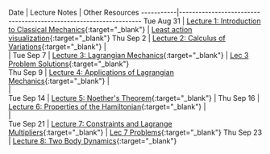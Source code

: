 Date       | Lecture Notes | Other Resources
-----------|------------------------------------------------------------------
Tue Aug 31 | [Lecture 1: Introduction to Classical Mechanics](https://drive.google.com/file/d/1FAw0VdfQPtSlW_jpxXzfrCcpBDuKORc5/view?usp=sharing){:target="_blank"} | [Least action visualization](http://cleonis.nl/physics/phys256/least_action.php){:target="_blank"}
Thu Sep 2  | [Lecture 2: Calculus of Variations](https://drive.google.com/file/d/14lMWSSh4UyErq7UsUkJFEQBOcoSflFMw/view?usp=sharing){:target="_blank"} |  
  | 
Tue Sep 7 | [Lecture 3: Lagrangian Mechanics](https://drive.google.com/file/d/1PaygsWuT-YGerVNnXY2mj-cdFbUSCUaA/view?usp=sharing){:target="_blank"}  | [Lec 3 Problem Solutions](https://drive.google.com/file/d/1Z4pwidEalJNJfdyn0jYjUljyD6ItNRC0/view?usp=sharing){:target="_blank"}  
Thu Sep 9 | [Lecture 4: Applications of Lagrangian Mechanics](https://drive.google.com/file/d/1x5u88Zb3DmV6zTik20qrXeUNyXnqHLXZ/view?usp=sharing){:target="_blank"}   |  
 |  
Tue Sep 14 | [Lecture 5: Noether's Theorem](https://drive.google.com/file/d/1AjlJ-_K5A7hbj89QOUyCXjdN-W0z3xDg/view?usp=sharing){:target="_blank"}  | 
Thu Sep 16 | [Lecture 6: Properties of the Hamiltonian](https://drive.google.com/file/d/1u23mcNgAo1qcLz7UEZxTC5F2v1EqpteD/view?usp=sharing){:target="_blank"}   |  
 |  
Tue Sep 21 | [Lecture 7: Constraints and Lagrange Multipliers](https://drive.google.com/file/d/1OdOEY2N6kYpCpgXZnnjPnPornS_SQ2dR/view?usp=sharing){:target="_blank"}    | [Lec 7 Problems](https://drive.google.com/file/d/1eR6hXfbMzdgS9heqURQkFST45V-CF9F2/view?usp=sharing){:target="_blank"}
Thu Sep 23 | [Lecture 8: Two Body Dynamics](https://drive.google.com/file/d/1c2IjMWWaJk5qmjCmwnrZMm8UwH10eL9E/view?usp=sharing){:target="_blank"}   




